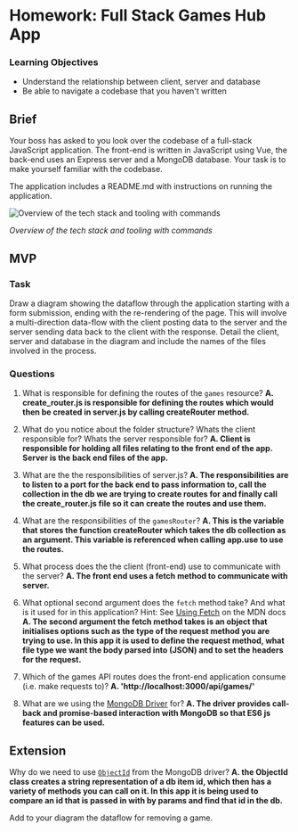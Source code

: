 # Homework: Full Stack Games Hub App

### Learning Objectives

- Understand the relationship between client, server and database
- Be able to navigate a codebase that you haven't written

## Brief

Your boss has asked to you look over the codebase of a full-stack JavaScript application. The front-end is written in JavaScript using Vue, the back-end uses an Express server and a MongoDB database. Your task is to make yourself familiar with the codebase.

The application includes a README.md with instructions on running the application.

![Overview of the tech stack and tooling with commands](images/tech_stack_with_commands.png)

*Overview of the tech stack and tooling with commands*

## MVP

### Task

Draw a diagram showing the dataflow through the application starting with a form submission, ending with the re-rendering of the page. This will involve a multi-direction data-flow with the client posting data to the server and the server sending data back to the client with the response. Detail the client, server and database in the diagram and include the names of the files involved in the process.

### Questions

1. What is responsible for defining the routes of the `games` resource?
**A. create_router.js is responsible for defining the routes which would then be created in server.js by calling createRouter method.**

2. What do you notice about the folder structure?  Whats the client responsible for? Whats the server responsible for?
**A. Client is responsible for holding all files relating to the front end of the app. Server is the back end files of the app.**

3. What are the the responsibilities of server.js?
**A. The responsibilities are to listen to a port for the back end to pass information to, call the collection in the db we are trying to create routes for and finally call the create_router.js file so it can create the routes and use them.**

4. What are the responsibilities of the `gamesRouter`?
**A. This is the variable that stores the function createRouter which takes the db collection as an argument. This variable is referenced when calling app.use to use the routes.**

5. What process does the the client (front-end) use to communicate with the server?
**A. The front end uses a fetch method to communicate with server.**

6. What optional second argument does the `fetch` method take? And what is it used for in this application? Hint: See [Using Fetch](https://developer.mozilla.org/en-US/docs/Web/API/Fetch_API/Using_Fetch) on the MDN docs
**A. The second argument the fetch method takes is an object that initialises options such as the type of the request method you are trying to use. In this app it is used to define the request method, what file type we want the body parsed into (JSON) and to set the headers for the request.**

7. Which of the games API routes does the front-end application consume (i.e. make requests to)?
**A. 'http://localhost:3000/api/games/'**

8. What are we using the [MongoDB Driver](http://mongodb.github.io/node-mongodb-native/) for?
**A. The driver provides call-back and promise-based interaction with MongoDB so that ES6 js features can be used.**

## Extension

Why do we need to use [`ObjectId`](https://mongodb.github.io/node-mongodb-native/api-bson-generated/objectid.html) from the MongoDB driver?
**A. the ObjectId class creates a string representation of a db item id, which then has a variety of methods you can call on it. In this app it is being used to compare an id that is passed in with by params and find that id in the db.**


Add to your diagram the dataflow for removing a game.
